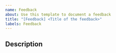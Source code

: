 ```yaml
---
name: Feedback
about: Use this template to document a feedback
title: "[Feedback] <Title of the feedback>"
labels: Feedback
---
```

## Description